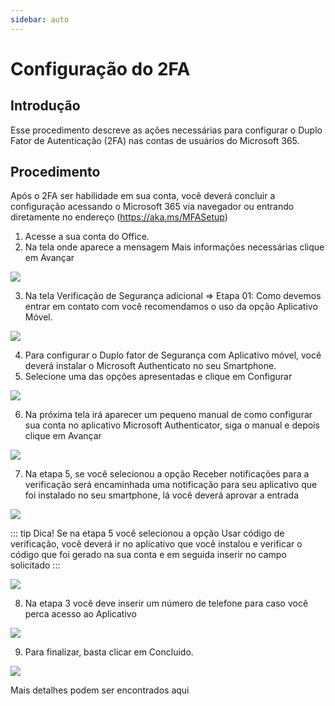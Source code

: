 ```yaml
---
sidebar: auto
---
```


# Configuração do 2FA
## Introdução
Esse procedimento descreve as ações necessárias para configurar o Duplo Fator de Autenticação (2FA) nas contas de usuários do Microsoft 365.

## Procedimento
Após o 2FA ser habilidade em sua conta, você deverá concluir a configuração acessando o Microsoft 365 via navegador ou entrando diretamente no endereço (https://aka.ms/MFASetup)

1. Acesse a sua conta do Office.
2. Na tela onde aparece a mensagem Mais informações necessárias clique em Avançar

![](/2fa-m365/img001.png)

3. Na tela Verificação de Segurança adicional => Etapa 01: Como devemos entrar em contato com você recomendamos o uso da opção Aplicativo Móvel.

![](/2fa-m365/img002.png)

4. Para configurar o Duplo fator de Segurança com Aplicativo móvel, você deverá instalar o Microsoft Authenticato no seu Smartphone. 
5. Selecione uma das opções apresentadas e clique em Configurar

![](/2fa-m365/img003.png)

6. Na próxima tela irá aparecer um pequeno manual de como configurar sua conta no aplicativo Microsoft Authenticator, siga o manual e depois clique em Avançar

![](/2fa-m365/img004.png)

7. Na etapa 5, se você selecionou a opção Receber notificações para a verificação será encaminhada uma notificação para seu aplicativo que foi instalado no seu smartphone, lá você deverá aprovar a entrada

![](/2fa-m365/img005.png)

::: tip Dica!
Se na etapa 5 você selecionou a opção Usar código de verificação, você deverá ir no aplicativo que você instalou e verificar o código que foi gerado na sua conta e em seguida inserir no campo solicitado
:::

![](/2fa-m365/img006.png)

8. Na etapa 3 você deve inserir um número de telefone para caso você perca acesso ao Aplicativo

![](/2fa-m365/img007.png)

9. Para finalizar, basta clicar em Concluido.

![](/2fa-m365/img008.png)

	
Mais detalhes podem ser encontrados aqui [](https://docs.microsoft.com/en-us/azure/active-directory/user-help/multi-factor-authentication-end-user-manage-settings?redirectedfrom=MSDN)


